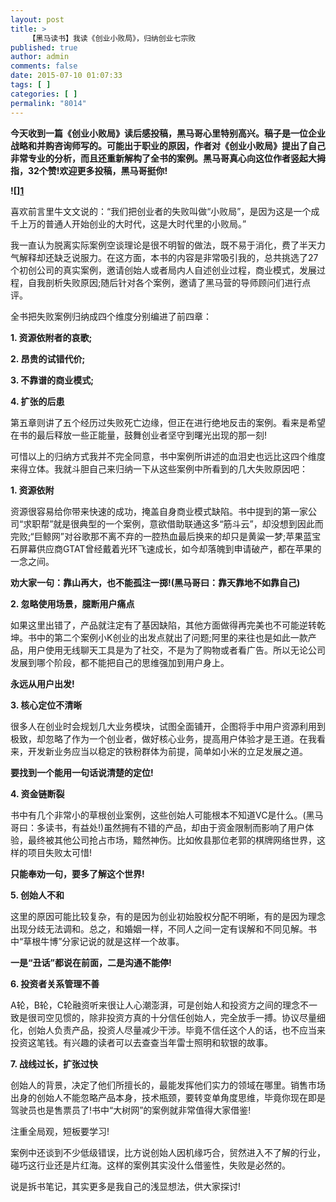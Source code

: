 ```yaml
---
layout: post
title: >
    【黑马读书】我读《创业小败局》，归纳创业七宗败
published: true
author: admin
comments: false
date: 2015-07-10 01:07:33
tags: [ ]
categories: [ ]
permalink: "8014"
---
```

**今天收到一篇《创业小败局》读后感投稿，黑马哥心里特别高兴。稿子是一位企业战略和并购咨询师写的。可能出于职业的原因，作者对《创业小败局》提出了自己非常专业的分析，而且还重新解构了全书的案例。黑马哥真心向这位作者竖起大拇指，32个赞!欢迎更多投稿，黑马哥挺你!**

**![\][1]**

喜欢前言里牛文文说的：“我们把创业者的失败叫做“小败局”，是因为这是一个成千上万的普通人开始创业的大时代，这是大时代里的小败局。”

我一直认为脱离实际案例空谈理论是很不明智的做法，既不易于消化，费了半天力气解释却还缺乏说服力。在这方面，本书的内容是非常吸引我的，总共挑选了27个初创公司的真实案例，邀请创始人或者局内人自述创业过程，商业模式，发展过程，自我剖析失败原因;随后针对各个案例，邀请了黑马营的导师顾问们进行点评。

全书把失败案例归纳成四个维度分别编进了前四章：

**1. 资源依附者的哀歌;**

**2. 昂贵的试错代价;**

**3. 不靠谱的商业模式;**

**4. 扩张的后患**

第五章则讲了五个经历过失败死亡边缘，但正在进行绝地反击的案例。看来是希望在书的最后释放一些正能量，鼓舞创业者坚守到曙光出现的那一刻!

可惜以上的归纳方式我并不完全同意，书中案例所讲述的血泪史也远比这四个维度来得立体。我就斗胆自己来归纳一下从这些案例中所看到的几大失败原因吧：

**1. 资源依附**

资源很容易给你带来快速的成功，掩盖自身商业模式缺陷。书中提到的第一家公司“求职帮”就是很典型的一个案例，意欲借助联通这多“筋斗云”，却没想到因此而完败;“巨鲸网”对谷歌那不离不弃的一腔热血最后换来的却只是黄粱一梦;苹果蓝宝石屏幕供应商GTAT曾经戴着光环飞速成长，如今却落魄到申请破产，都在苹果的一念之间。

**劝大家一句：靠山再大，也不能孤注一掷!(黑马哥曰：靠天靠地不如靠自己)**

**2. 忽略使用场景，臆断用户痛点**

如果这里出错了，产品就注定有了基因缺陷，其他方面做得再完美也不可能逆转乾坤。书中的第二个案例小K创业的出发点就出了问题;阿里的来往也是如此一款产品，用户使用无线聊天工具是为了社交，不是为了购物或者看广告。所以无论公司发展到哪个阶段，都不能把自己的思维强加到用户身上。

**永远从用户出发!**

**3. 核心定位不清晰**

很多人在创业时会规划几大业务模块，试图全面铺开，企图将手中用户资源利用到极致，却忽略了作为一个创业者，做好核心业务，提高用户体验才是王道。在我看来，开发新业务应当以稳定的铁粉群体为前提，简单如小米的立足发展之道。

**要找到一个能用一句话说清楚的定位!**

**4. 资金链断裂**

书中有几个非常小的草根创业案例，这些创始人可能根本不知道VC是什么。(黑马哥曰：多读书，有益处!)虽然拥有不错的产品，却由于资金限制而影响了用户体验，最终被其他公司抢占市场，黯然神伤。比如攸县那位老郭的棋牌网络世界，这样的项目失败太可惜!

**只能奉劝一句，要多了解这个世界!**

**5. 创始人不和**

这里的原因可能比较复杂，有的是因为创业初始股权分配不明晰，有的是因为理念出现分歧无法调和。总之，和婚姻一样，不同人之间一定有误解和不同见解。书中“草根牛博”分家记说的就是这样一个故事。

**一是“丑话”都说在前面，二是沟通不能停!**

**6. 投资者关系管理不善**

A轮，B轮，C轮融资听来很让人心潮澎湃，可是创始人和投资方之间的理念不一致是很司空见惯的，除非投资方真的十分信任创始人，完全放手一搏。协议尽量细化，创始人负责产品，投资人尽量减少干涉。毕竟不信任这个人的话，也不应当来投资这笔钱。有兴趣的读者可以去查查当年雷士照明和软银的故事。

**7. 战线过长，扩张过快**

创始人的背景，决定了他们所擅长的，最能发挥他们实力的领域在哪里。销售市场出身的创始人不能忽略产品本身，技术瓶颈，要转变单角度思维，毕竟你现在即是驾驶员也是售票员了!书中“大树网”的案例就非常值得大家借鉴!

注重全局观，短板要学习!

案例中还谈到不少低级错误，比方说创始人因机缘巧合，贸然进入不了解的行业，碰巧这行业还是片红海。这样的案例其实没什么借鉴性，失败是必然的。

说是拆书笔记，其实更多是我自己的浅显想法，供大家探讨!

 [1]: http://yongz.com/yz/wp-content/uploads/2015/07/6e55abeed87c2f005d535e7afba35398.jpg